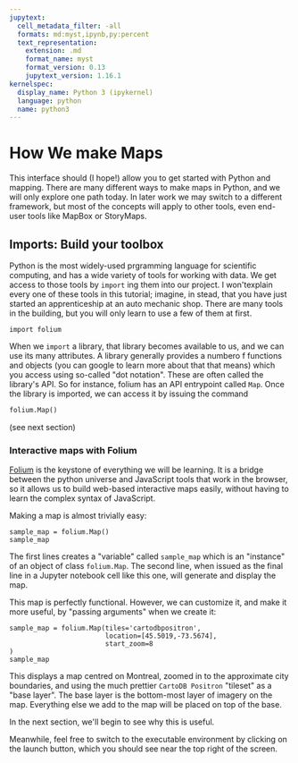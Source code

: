 ```yaml
---
jupytext:
  cell_metadata_filter: -all
  formats: md:myst,ipynb,py:percent
  text_representation:
    extension: .md
    format_name: myst
    format_version: 0.13
    jupytext_version: 1.16.1
kernelspec:
  display_name: Python 3 (ipykernel)
  language: python
  name: python3
---
```


# How We make Maps

This interface should (I hope!) allow you to get started with Python and mapping.  There are many different ways to make maps in Python, and we will only explore one path today. In later work we may switch to a different framework, but most of the concepts will apply to other tools, even end-user tools like MapBox or StoryMaps. 

## Imports: Build your toolbox

Python is the most widely-used prgramming language for scientific computing, and has a wide variety of tools for working with data. We get access to those tools by `import` ing them into our project. I won'texplain every one of these tools in this tutorial; imagine, in stead, that you have just started an apprenticeship at an auto mechanic shop.  There are many tools in the building, but you will only learn to use a few of them at first.

```{code-cell} ipython3
import folium
```

When we `import` a library, that library becomes available to us, and we can use its many attributes. A library generally provides a numbero f functions and objects (you can google to learn more about that that means) which you access using so-called "dot notation". These are often called the library's API. So for instance, folium has an API entrypoint called `Map`. Once the library is imported, we can access it by issuing the command

``` python
folium.Map()
```

(see next section)

### Interactive maps with Folium

[Folium](https://python-visualization.github.io/folium/latest/index.html) is the keystone of everything we will be learning.  It is a bridge between the python universe and JavaScript tools that work in the browser, so it allows us to build web-based interactive maps easily, without having to learn the complex syntax of JavaScript. 

Making a map is almost trivially easy:

```{code-cell} ipython3
sample_map = folium.Map()
sample_map
```

The first lines creates a "variable" called `sample_map` which is an "instance" of an object of class `folium.Map`. The second line, when issued as the final line in a Jupyter notebook cell like this one, will generate and display the map. 

This map is perfectly functional.  However, we can customize it, and make it more useful, by "passing arguments" when we create it:

```{code-cell} ipython3
sample_map = folium.Map(tiles='cartodbpositron',
                        location=[45.5019,-73.5674],
                        start_zoom=8
)
sample_map
```

This displays a map centred on Montreal, zoomed in to the approximate city boundaries, and using the much prettier `CartoDB Positron` "tileset" as a "base layer".  The base layer is the bottom-most layer of imagery on the map.  Everything else we add to the map will be placed on top of the base.

In the next section, we'll begin to see why this is useful. 

Meanwhile, feel free to switch to the executable environment by clicking on the launch button, which you should see near the top right of the screen.
